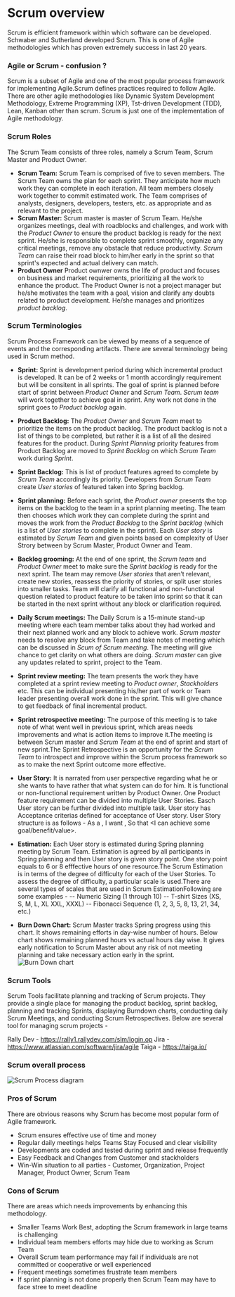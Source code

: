 # Scrum overview

Scrum is efficient framework within which software can be developed. Schwaber and Sutherland developed Scrum. This is one of Agile methodologies which has proven extremely success in last 20 years. 

### Agile or Scrum - confusion ?
Scrum is a subset of Agile and one of the most popular process framework for implementing Agile.Scrum defines practices required to follow Agile. There are other agile methodologies like Dynamic System Development Methodology, Extreme Programming (XP), Tst-driven Development (TDD), Lean, Kanban other than scrum. Scrum is just one of the implementation of Agile methodology.

### Scrum Roles
The Scrum Team consists of three roles, namely a Scrum Team, Scrum Master and Product Owner.

* **Scrum Team:** Scrum Team is comprised of five to seven members. The Scrum Team owns the plan for each sprint. They anticipate how much work they can complete in each iteration. All team members closely work together to commit estimated work. The Team comprises of analysts, designers, developers, testers, etc. as appropriate and as relevant to the project.
* **Scrum Master:** Scrum master is master of Scrum Team. He/she organizes meetings, deal with roadblocks and challenges, and work with the *Product Owner* to ensure the product backlog is ready for the next sprint. He/she is responsible to complete sprint smoothly, organize any critical meetings, remove any obstacle that reduce productivity. *Scrum Team* can raise their road block to him/her early in the sprint so that sprint's expected and actual delivery can match.
*  **Product Owner** Product ownwer owns the life of product and focuses on business and market requirements, prioritizing all the work to enhance the product. The Product Owner is not a project manager but he/she motivates the team with a goal, vision and clarify any doubts related to product development. He/she manages and prioritizes *product backlog*.

### Scrum Terminologies
Scrum Process Framework can be viewed by means of a sequence of events and the corresponding artifacts. There are several terminology being used in Scrum method.

*  **Sprint:** Sprint is development period during which incremental product is developed. It can be of 2 weeks or 1 month accordingly requirement but will be consitent in all sprints. The goal of sprint is planned before start of sprint between *Product Owner* and *Scrum Team*. *Scrum team* will work together to achieve goal in sprint. Any work not done in the sprint goes to *Product backlog* again.
*  **Product Backlog:** The *Product Owner* and *Scrum Team* meet to prioritize the items on the product backlog. The product backlog is not a list of things to be completed, but rather it is a list of all the desired features for the product. During *Sprint Planning* priority features from Product Backlog are moved to *Sprint Backlog* on which *Scrum Team* work during *Sprint*.
*  **Sprint Backlog:** This is list of product features agreed to complete by *Scrum Team* accordingly its priority. Developers from *Scrum Team* create *User stories* of featured taken into Spring backlog.
*  **Sprint planning:** Before each sprint, the *Product owner* presents the top items on the backlog to the team in a sprint planning meeting. The team then chooses which work they can complete during the sprint and moves the work from the *Product Backlog* to the *Sprint backlog* (which is a list of *User stories* to complete in the sprint). Each *User story* is estimated by *Scrum Team* and given points based on complexity of User Strory between by Scrum Master, Product Owner and Team. 
*  **Backlog grooming:** At the end of one sprint, the *Scrum team* and *Product Owner* meet to make sure the *Sprint backlog* is ready for the next sprint. The team may remove *User stories* that aren’t relevant, create new stories, reassess the priority of stories, or split user stories into smaller tasks. Team will clarify all functional and non-functional question related to product feature to be taken into sprint so that it can be started in the next sprint without any block or clarification required.
*   **Daily Scrum meetings:** The Daily Scrum is a 15-minute stand-up meeting where each team member talks about they had worked and their next planned work and any block to achieve work. *Scrum master* needs to resolve any block from Team and take notes of meeting which can be discussed in *Scum of Scrum meeting*. The meeting will give chance to get clarity on what others are doing. *Scrum master* can give any updates related to sprint, project to the Team.
*   **Sprint review meeting:** The team presents the work they have completed at a sprint review meeting to *Product owner*, *Stackholders* etc. This can be individual presenting his/her part of work or Team leader presenting overall work done in the sprint. This will give chance to get feedback of final incremental product.
*   **Sprint retrospective meeting:** The purpose of this meeting is to take note of what went well in previous sprint, which areas needs improvements and what is action items to improve it.The meeting is between Scrum master and  *Scrum Team* at the end of sprint and start of new sprint.The Sprint Retrospective is an opportunity for the *Scrum Team* to introspect and improve within the Scrum process framework so as to make the next Sprint outcome more effective.
*   **User Story:** It is narrated from user perspective regarding what he or she wants to have rather that what system can do for him. It is functional or non-functional requirement written by Product Owner. One Product feature requirement can be divided into multiple User Stories. Easch User story can be further divided into multiple task. User story has Acceptance criterias defined for acceptance of User story. User Story structure is as follows -
          As a <Type of User>,
          I want <To Perform Some Task>,
          So that <I can achieve some goal/benefit/value>.
* **Estimation:** Each User story is estimated during Spring planning meeting by Scrum Team. Estimation is agreed by all participants in Spring planning and then User story is given story point. One story point equals to 6 or 8 efffective hours of one resource.The Scrum Estimation is in terms of the degree of difficulty for each of the User Stories. To assess the degree of difficulty, a particular scale is used.There are several types of scales that are used in Scrum EstimationFollowing are some examples -
-- Numeric Sizing (1 through 10)
-- T-shirt Sizes (XS, S, M, L, XL XXL, XXXL)
-- Fibonacci Sequence (1, 2, 3, 5, 8, 13, 21, 34, etc.)


* **Burn Down Chart:** Scrum Master tracks Spring progress using this chart. It shows remaining efforts in day-wise number of hours. Below chart shows remaining planned hours vs actual hours day wise. It gives early notification to Scrum Master about any risk of not meeting planning and take necessary action early in the sprint.
![Burn Down chart](https://www.tutorialspoint.com/scrum/images/scrum_bum_down_chart_2.jpg)

### Scrum Tools
Scrum Tools facilitate planning and tracking of Scrum projects. They provide a single place for managing the product backlog, sprint backlog, planning and tracking Sprints, displaying Burndown charts, conducting daily Scrum Meetings, and conducting Scrum Retrospectives. Below are several tool for managing scrum projects - 

Rally Dev - https://rally1.rallydev.com/slm/login.op
Jira - https://www.atlassian.com/software/jira/agile
Taiga - https://taiga.io/

### Scrum overall process

![Scrum Process diagram](http://www.augustinfotech.com/app/asset/uploads/2015/12/Scrum.jpg)

### Pros of Scrum
There are obvious reasons why Scrum has become most popular form of Agile framework.
* Scrum ensures effective use of time and money
* Regular daily meetings helps Teams Stay Focused and clear visibility
* Developments are coded and tested during sprint and release frequently
* Easy Feedback and Changes from Customer and stackholders
* Win-Win situation to all parties - Customer, Organization, Project Manager, Product Owner, Scrum Team

### Cons of Scrum
There are areas which needs improvements by enhancing this methodology.
* Smaller Teams Work Best, adopting the Scrum framework in large teams is challenging
* Individual team members efforts may hide due to working as Scrum Team
* Overall Scrum team performance may fail if individuals are not committed or cooperative or well experienced
* Frequent meetings sometimes frustrate team members
* If sprint planning is not done properly then Scrum Team may have to face stree to meet deadline